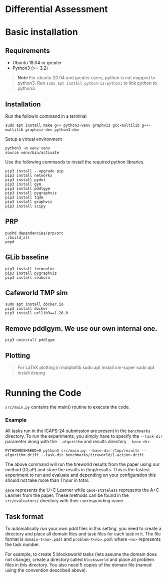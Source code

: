 # Differential Assessment

# Basic installation

## Requirements
* Ubuntu 18.04 or greater
* Python3 (>= 3.2)

> **Note**
> For ubuntu 20.04 and greater users, python is not mapped to python3.
> Run `sudo apt install python-is-python3` to link python to python3.

## Installation


Run the followin command in a terminal
```
sudo apt install make g++ python3-venv graphviz gcc-multilib g++-multilib graphviz-dev python3-dev
```



Setup a virtual environment
```
python3 -m venv venv
source venv/bin/activate
```

Use the following commands to install the required python libraries.

```
pip3 install --upgrade pip
pip3 install networkx
pip3 install pydot
pip3 install gym
pip3 install pddlgym
pip3 install pygraphviz
pip3 install tqdm
pip3 install graphviz
pip3 install scipy
```
## PRP
```
pushd dependencies/prp/src
./build_all
popd
```


## GLib baseline

```
pip3 install termcolor
pip3 install pygraphviz
pip3 install seaborn
```

## Cafeworld TMP sim
```
sudo apt install docker.io
pip3 install docker
pip3 install urllib3==1.26.0
```

## Remove pddlgym. We use our own internal one.
```
pip3 uninstall pddlgym
```

## Plotting

> For LaTeX plotting in matplotlib
sudo apt install cm-super 
sudo apt install dvipng

# Running the Code

`src/main.py` contains the main() routine to execute the code.

### Example
All tasks run in the ICAPS-24 submission are present in the `benchmarks` directory. To run the experiments, you simply
have to specify the `--task-dir` parameter along with the `--algorithm` and results directory `--base-dir`.

```
PYTHONHASHSEED=0 python3 src/main.py --base-dir /tmp/results --algorithm drift --task-dir benchmarks/tireworld/1-action-drift
```
The above command will run the tireworld results from the paper using our method (CLaP) and store the results in /tmp/results.
This is the fastest experiment to run and evaluate and depending on your configuration this should not take more than 1 hour
in total.

`qace` represents the U+C Learner while `qace-stateless` represents the A+C Learner from the paper. These methods can be found
in the `src/evaluators/` directory with their corresponding name.

## Task format
To automatically run your own pddl files in this setting, you need to create a directory and place all domain files and task files
for each task in it. The file format is `domain-t<no>.pddl` and `problem-t<no>.pddl` where `<no>` represents the task number.

For example, to create 5 blocksworld tasks (lets assume the domain does not change), create a directory called `blocksworld`
and place all problem files in this directory. You also need 5 copies of the domain file (named using the convention described above).
